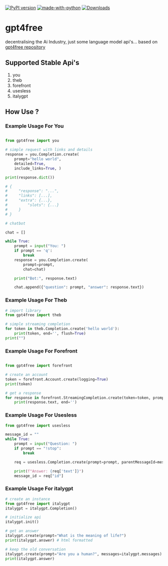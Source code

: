 [![PyPI version](https://badge.fury.io/py/gpt4free.svg)](https://badge.fury.io/py/gpt4free)
[![made-with-python](https://img.shields.io/badge/Made%20with-Python-1f425f.svg)](https://www.python.org/)
[![Downloads](https://static.pepy.tech/personalized-badge/gpt4free?period=month&units=international_system&left_color=grey&right_color=brightgreen&left_text=Downloads)](https://pepy.tech/project/gpt4free)

# gpt4free

decentralising the Ai Industry, just some language model api's... based on [gpt4free repository](https://github.com/xtekky/gpt4free)

## Supported Stable Api's
1. you
2. theb
3. forefront
4. usesless
5. italygpt

## How Use ?

### Example Usage For You

```python

from gpt4free import you

# simple request with links and details
response = you.Completion.create(
    prompt="hello world",
    detailed=True,
    include_links=True, )

print(response.dict())

# {
#     "response": "...",
#     "links": [...],
#     "extra": {...},
#         "slots": {...}
#     }
# }

# chatbot

chat = []

while True:
    prompt = input("You: ")
    if prompt == 'q':
        break
    response = you.Completion.create(
        prompt=prompt,
        chat=chat)

    print("Bot:", response.text)

    chat.append({"question": prompt, "answer": response.text})
```

### Example Usage For Theb

```python
# import library
from gpt4free import theb

# simple streaming completion
for token in theb.Completion.create('hello world'):
    print(token, end='', flush=True)
print("")
```

### Example Usage For Forefront

```python

from gpt4free import forefront

# create an account
token = forefront.Account.create(logging=True)
print(token)

# get a response
for response in forefront.StreamingCompletion.create(token=token, prompt='hello world', model='gpt-4'):
    print(response.text, end='')

```


### Example Usage For Usesless

```python
from gpt4free import usesless

message_id = ""
while True:
    prompt = input("Question: ")
    if prompt == "!stop":
        break

    req = usesless.Completion.create(prompt=prompt, parentMessageId=message_id)

    print(f"Answer: {req['text']}")
    message_id = req["id"]
```

### Example Usage For  italygpt

```python
# create an instance
from gpt4free import italygpt
italygpt = italygpt.Completion()

# initialize api
italygpt.init()

# get an answer
italygpt.create(prompt="What is the meaning of life?")
print(italygpt.answer) # html formatted

# keep the old conversation
italygpt.create(prompt="Are you a human?", messages=italygpt.messages)
print(italygpt.answer)
```
